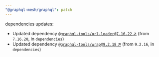 ```yaml
---
"@graphql-mesh/graphql": patch
---
```

dependencies updates:
  - Updated dependency [`@graphql-tools/url-loader@7.16.22` ↗︎](https://www.npmjs.com/package/@graphql-tools/url-loader/v/7.16.22) (from `7.16.20`, in `dependencies`)
  - Updated dependency [`@graphql-tools/wrap@9.2.18` ↗︎](https://www.npmjs.com/package/@graphql-tools/wrap/v/9.2.18) (from `9.2.16`, in `dependencies`)
